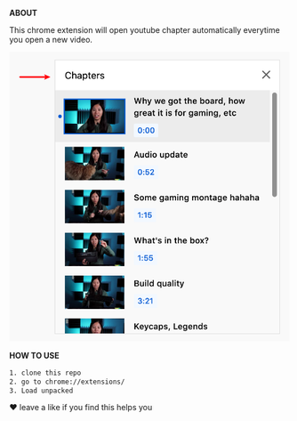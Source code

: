 **ABOUT**

This chrome extension will open youtube chapter automatically everytime you open a new video.

![image](https://github.com/eret9616/show_youtube_chapter/blob/master/assets/chapter.png)

**HOW TO USE** 
```
1. clone this repo
2. go to chrome://extensions/
3. Load unpacked
```
❤ leave a like if you find this helps you
